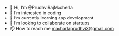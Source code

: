 - 👋 Hi, I’m @PrudhviRajMacherla
- 👀 I’m interested in coding
- 🌱 I’m currently learning app development 
- 💞️ I’m looking to collaborate on startups
- 📫 How to reach me macharlaprudhvi3@gmail.com 

<!---
PrudhviRajMacherla/PrudhviRajMacherla is a ✨ special ✨ repository because its `README.md` (this file) appears on your GitHub profile.
You can click the Preview link to take a look at your changes.
--->
